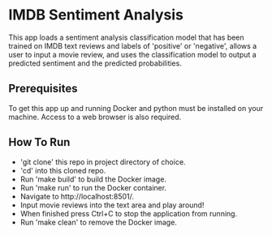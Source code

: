 # IMDB Sentiment Analysis
This app loads a sentiment analysis classification model that has been trained on IMDB text reviews and labels of 'positive' or 'negative', allows a user to input a movie review, and uses the classification model to output a predicted sentiment and the predicted probabilities.

## Prerequisites
To get this app up and running Docker and python must be installed on your machine. Access to a web browser is also required.

## How To Run
- 'git clone' this repo in project directory of choice.
- 'cd' into this cloned repo.
- Run 'make build' to build the Docker image.
- Run 'make run' to run the Docker container.
- Navigate to http://localhost:8501/.
- Input movie reviews into the text area and play around!
- When finished press Ctrl+C to stop the application from running.
- Run 'make clean' to remove the Docker image.
